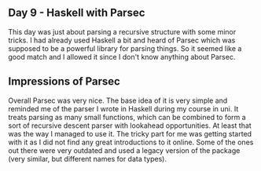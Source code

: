 ## Day 9 - Haskell with Parsec

This day was just about parsing a recursive structure with some minor tricks. I had already used Haskell a bit and heard of Parsec which was supposed to be a powerful library for parsing things. So it seemed like a good match and I allowed it since I don't know anything about Parsec.

## Impressions of Parsec

Overall Parsec was very nice. The base idea of it is very simple and reminded me of the parser I wrote in Haskell during my course in uni. It treats parsing as many small functions, which can be combined to form a sort of recursive descent parser with lookahead opportunities. At least that was the way I managed to use it. The tricky part for me was getting started with it as I did not find any great introductions to it online. Some of the ones out there were very outdated and used a legacy version of the package (very similar, but different names for data types).
